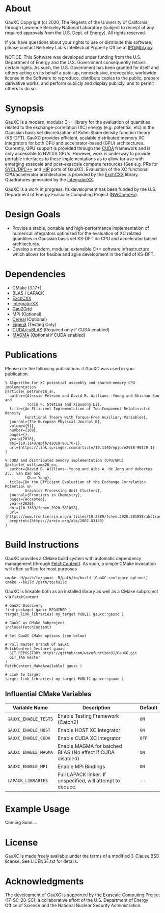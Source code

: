 # About

GauXC Copyright (c) 2020, The Regents of the University of California,
through Lawrence Berkeley National Laboratory (subject to receipt of
any required approvals from the U.S. Dept. of Energy). All rights reserved.

If you have questions about your rights to use or distribute this software,
please contact Berkeley Lab's Intellectual Property Office at
IPO@lbl.gov.

NOTICE.  This Software was developed under funding from the U.S. Department
of Energy and the U.S. Government consequently retains certain rights.  As
such, the U.S. Government has been granted for itself and others acting on
its behalf a paid-up, nonexclusive, irrevocable, worldwide license in the
Software to reproduce, distribute copies to the public, prepare derivative 
works, and perform publicly and display publicly, and to permit others to do so.

# Synopsis

GauXC is a modern, modular C++ library for the evaluation of quantities related
to the exchange-correlation (XC) energy (e.g. potential, etc) in the Gaussian
basis set discretization of Kohn-Sham density function theory (KS-DFT). GauXC
provides efficient, scalable distributed memory XC integrators for both CPU and
accelerator-based (GPU) architectures. Currently, GPU support is provided through
the [CUDA](https://docs.nvidia.com/cuda/cuda-c-programming-guide/index.html)
framework and is only accessible to NVIDIA GPUs. However, work is underway to
provide portable interfaces to these implementations as to allow for use with
emerging exascale and post-exascale compute resources (See e.g. PRs for
[SYCL/DPC++](https://github.com/wavefunction91/GauXC/pull/4) and 
[HIP](https://github.com/wavefunction91/GauXC/pull/5) ports of GauXC). Evaluation
of the XC functional CPU/accelerator architectures is provided by the
[ExchCXX](https://github.com/wavefunction91/ExchCXX) library. Quadratures generated
by the [IntegratorXX](https://github.com/wavefunction91/IntegratorXX).

GauXC is a work in progress. Its development has been funded by the U.S.
Department of Energy Exascale Computing Project 
([NWChemEx](https://github.com/NWChemEx-Project)).


# Design Goals

* Provide a stable, portable and high-performance implementation of numerical
integrators optimized for the evaluation of XC related quantities in Gaussian
basis set KS-DFT on CPU and accelerator based architectures.
* Develop a modern, modular, extensible C++ software infrastructure which allows
for flexible and agile development in the field of KS-DFT.

# Dependencies

* CMake (3.17+)
* BLAS / LAPACK
* [ExchCXX](https://github.com/wavefunction91/ExchCXX)
* [IntegratorXX](https://github.com/wavefunction91/IntegratorXX)
* [Gau2Grid](https://github.com/dgasmith/gau2grid)
* MPI (Optional)
* [Cereal](https://github.com/USCiLab/cereal) (Optional)
* [Eigen3](https://eigen.tuxfamily.org/dox/) (Testing Only)
* [CUDA](https://docs.nvidia.com/cuda/cuda-c-programming-guide/index.html)/[cuBLAS](https://docs.nvidia.com/cuda/cublas/index.html) (Required only if CUDA enabled)
* [MAGMA](https://icl.utk.edu/magma/) (Optional if CUDA enabled)


# Publications

Please cite the following publications if GauXC was used in your publication:
```
% Algorithm for XC potential assembly and shared-memory CPU implementation
@article{ petrone18_an,
  author={Alessio Petrone and David B. Williams--Young and Shichao Sun and
          Torin F. Stetina and Xiaosong Li},
  title={An Efficient Implementation of Two-Component Relativistic Density 
         Functional Theory with Torque-Free Auxiliary Variables},
  journal={The European Physical Journal B},
  volume={91},
  number={169},
  pages={},
  year={2018},
  doi={10.1140/epjb/e2018-90170-1},
  url={https://link.springer.com/article/10.1140/epjb/e2018-90170-1}
}

% CUDA and distributed memory implementation (CPU/GPU)
@article{ williams20_on,
  author={David B. Williams--Young and Wibe A. de Jong and Hubertus J.J. van Dam and
          Chao Yang},
  title={On the Efficient Evaluation of the Exchange Correlation Potential on 
         Graphics Processing Unit Clusters},
  journal={Frontiers in Chemistry},
  pages={Accepted},
  year={2020},
  doi={10.3389/fchem.2020.581058},
  url={https://www.frontiersin.org/articles/10.3389/fchem.2020.581058/abstract},
  preprint={https://arxiv.org/abs/2007.03143}
}
```


# Build Instructions

GauXC provides a CMake build system with automatic dependency management (through [FetchContent](https://cmake.org/cmake/help/latest/module/FetchContent.html)).
As such, a simple CMake invocation will often suffice for most purposes
```
cmake -H/path/to/gauxc -B/path/to/build [GauXC configure options]
cmake --build /path/to/build
```


GauXC is linkable both as an installed library as well as a CMake subproject via `FetchContent`
```
# GauXC Discovery
find_package( gauxc REQUIRED )
target_link_libraries( my_target PUBLIC gauxc::gauxc )
```

```
# GauXC as CMake Subproject
include(FetchContent)

# Set GauXC CMake options (see below)

# Pull master branch of GauXC
FetchContent_Declare( gauxc 
  GIT_REPOSITORY https://github/com/wavefunction91/GauXC.git 
  GIT_TAG master 
)
FetchContent_MakeAvailable( gauxc )

# Link to target
target_link_libraries( my_target PUBLIC gauxc::gauxc )
```


## Influential CMake Variables

| Variable Name         | Description                                                    | Default  |
|-----------------------|----------------------------------------------------------------|----------|
| `GAUXC_ENABLE_TESTS`  | Enable Testing Framework (Catch2)                              | `ON`     |
| `GAUXC_ENABLE_HOST`   | Enable HOST XC integrator                                      | `ON`     |
| `GAUXC_ENABLE_CUDA`   | Enable CUDA XC integrator                                      | `OFF`    |
| `GAUXC_ENABLE_MAGMA`  | Enable MAGMA for batched BLAS (No effect if CUDA disabled)     | `ON`     | 
| `GAUXC_ENABLE_MPI`    | Enable MPI Bindings                                            | `ON`     | 
| `LAPACK_LIBRARIES`    | Full LAPACK linker. If unspecified, will attempt to deduce.    |  --      |




# Example Usage

Coming Soon....


# License

GauXC is made freely available under the terms of a modified 3-Clause BSD license. See
LICENSE.txt for details.

# Acknowledgments

The development of GauXC is supported by the Exascale Computing Project
(17-SC-20-SC), a collaborative effort of the U.S. Department of Energy Office
of Science and the National Nuclear Security Administration.
